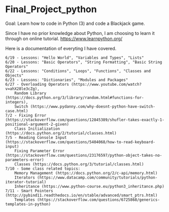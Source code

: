 # Final_Project_python
Goal: Learn how to code in Python (3) and code a Blackjack game.


Since I have no prior knowledge about Python, I am choosing to learn it through on online tutorial.
	https://www.learnpython.org/
  
  Here is a documentation of everyting I have covered. 
  
	6/19 - Lessons: "Hello World", "Variables and Types", "Lists"
	6/20 - Lessons: "Basic Operators", "String Formatting", "Basic String Operators" 
	6/22 - Lessons: "Conditions", "Loops", "Functions", "Classes and Objects"
	6/23 - Lessons: "Dictionaries", "Modules and Packages"
	6/27 - Overloading Operators (https://www.youtube.com/watch?v=ahX28le3cZg), 
		Random Library (https://docs.python.org/3/library/random.html#functions-for-integers), 
		Switch (https://www.pydanny.com/why-doesnt-python-have-switch-case.html)
	7/2 - Fixing Error (https://stackoverflow.com/questions/12845389/shufler-takes-exactly-1-positional-argument-2-given)
		Class Initialization (https://docs.python.org/2/tutorial/classes.html)
	7/5 - Reading Console Input (https://stackoverflow.com/questions/5404068/how-to-read-keyboard-input)
		Fixing Parameter Error (https://stackoverflow.com/questions/23176597/python-object-takes-no-parameters-error)	
		Classes (https://docs.python.org/3/tutorial/classes.html)
	7/10 - Some class related topics:
		Memory Management (https://docs.python.org/2/c-api/memory.html)
		Iterators (https://www.datacamp.com/community/tutorials/python-iterator-tutorial)
		Inheritance (https://www.python-course.eu/python3_inheritance.php)
	7/11 - Smart Pointers (http://pybind11.readthedocs.io/en/stable/advanced/smart_ptrs.html)
		Templates (https://stackoverflow.com/questions/6725868/generics-templates-in-python)
